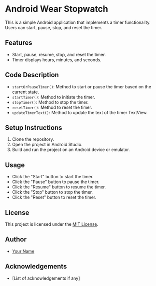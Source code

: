   # Android Wear Stopwatch

This is a simple Android application that implements a timer functionality. Users can start, pause, stop, and reset the timer.

## Features

- Start, pause, resume, stop, and reset the timer.
- Timer displays hours, minutes, and seconds.

## Code Description

- `startOrPauseTimer()`: Method to start or pause the timer based on the current state.
- `startTimer()`: Method to initiate the timer.
- `stopTimer()`: Method to stop the timer.
- `resetTimer()`: Method to reset the timer.
- `updateTimerText()`: Method to update the text of the timer TextView.

## Setup Instructions

1. Clone the repository.
2. Open the project in Android Studio.
3. Build and run the project on an Android device or emulator.

## Usage

- Click the "Start" button to start the timer.
- Click the "Pause" button to pause the timer.
- Click the "Resume" button to resume the timer.
- Click the "Stop" button to stop the timer.
- Click the "Reset" button to reset the timer.

## License

This project is licensed under the [MIT License](LICENSE).

## Author

- [Your Name](https://github.com/yourusername)

## Acknowledgements

- [List of acknowledgements if any]
